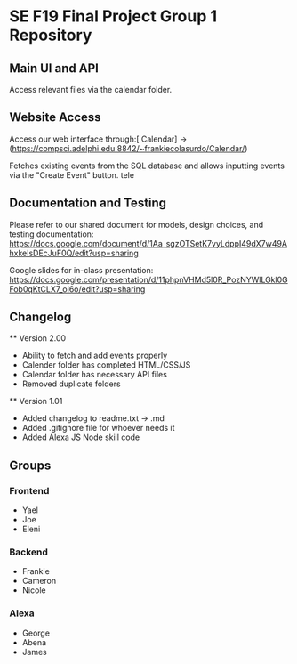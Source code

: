# SE F19 Final Project Group 1 Repository #

## Main UI and API ##
Access relevant files via the calendar folder.

## Website Access ## 
Access our web interface through:[ Calendar] -> (https://compsci.adelphi.edu:8842/~frankiecolasurdo/Calendar/)

Fetches existing events from the SQL database and allows inputting events via the "Create Event" button.
tele

## Documentation and Testing ##
Please refer to our shared document for models, design choices, and testing documentation:
https://docs.google.com/document/d/1Aa_sgzOTSetK7vyLdppI49dX7w49AhxkeIsDEcJuF0Q/edit?usp=sharing

Google slides for in-class presentation:
https://docs.google.com/presentation/d/11phpnVHMd5l0R_PozNYWlLGkl0GFob0qKtCLX7_oi6o/edit?usp=sharing


## Changelog ##
** Version 2.00
* Ability to fetch and add events properly
* Calender folder has completed HTML/CSS/JS
* Calendar folder has necessary API files 
* Removed duplicate folders

** Version 1.01
* Added changelog to readme.txt -> .md
* Added .gitignore file for whoever needs it
* Added Alexa JS Node skill code


## Groups ##

### Frontend ###
* Yael
* Joe
* Eleni

### Backend ###
* Frankie 
* Cameron 
* Nicole

### Alexa ##
* George 
* Abena 
* James
